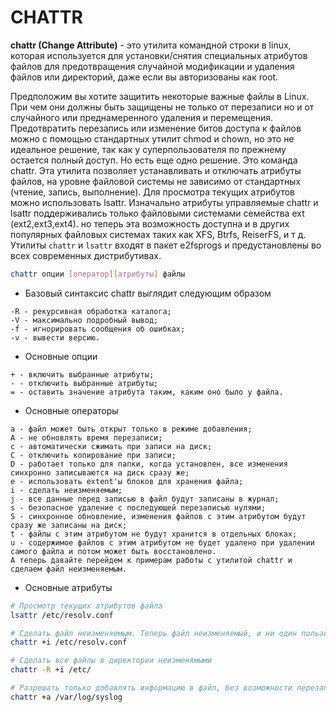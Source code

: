 # CHATTR

**chattr (Change Attribute)** - это утилита командной строки в linux, которая используется для установки/снятия специальных атрибутов файлов для предотвращения случайной модификации и удаления файлов или директорий, даже если вы авторизованы как root.

Предположим вы хотите защитить некоторые важные файлы в Linux. При чем они должны быть защищены не только от перезаписи но и от случайного или преднамеренного удаления и перемещения. Предотвратить перезапись или изменение битов доступа к файлов можно с помощью стандартных утилит chmod и chown, но это не идеальное решение, так как у суперпользователя по прежнему остается полный доступ. Но есть еще одно решение. Это команда chattr. Эта утилита позволяет устанавливать и отключать атрибуты файлов, на уровне файловой системы не зависимо от стандартных (чтение, запись, выполнение). Для просмотра текущих атрибутов можно использовать lsattr. Изначально атрибуты управляемые chattr и lsattr поддерживались только файловыми системами семейства ext (ext2,ext3,ext4). но теперь эта возможность доступна и в других популярных файловых системах таких как XFS, Btrfs, ReiserFS, и т д. Утилиты `chattr` и `lsattr` входят в пакет e2fsprogs и предустановлены во всех современных дистрибутивах.

```bash
chattr опции [оператор][атрибуты] файлы
```
- Базовый синтаксис chattr выглядит следующим образом
```
-R - рекурсивная обработка каталога;
-V - максимально подробный вывод;
-f - игнорировать сообщения об ошибках;
-v - вывести версию.
```
- Основные опции
```
+ - включить выбранные атрибуты;
- - отключить выбранные атрибуты;
= - оставить значение атрибута таким, каким оно было у файла.
```
- Основные операторы
```
a - файл может быть открыт только в режиме добавления;
A - не обновлять время перезаписи;
c - автоматически сжимать при записи на диск;
C - отключить копирование при записи;
D - работает только для папки, когда установлен, все изменения синхронно записываются на диск сразу же;
e - использовать extent'ы блоков для хранения файла;
i - сделать неизменяемым;
j - все данные перед записью в файл будут записаны в журнал;
s - безопасное удаление с последующей перезаписью нулями;
S - синхронное обновление, изменения файлов с этим атрибутом будут сразу же записаны на диск;
t - файлы с этим атрибутом не будут хранится в отдельных блоках;
u - содержимое файлов с этим атрибутом не будет удалено при удалении самого файла и потом может быть восстановлено.
А теперь давайте перейдем к примерам работы с утилитой chattr и сделаем файл неизменяемым.
```
- Основные атрибуты
```bash
# Просмотр текущих атрибутов файла
lsattr /etc/resolv.conf

# Сделать файл неизменяемым. Теперь файл неизменяемый, и ни один пользователь не сможет его изменить. И более того, даже суперпользователь не сможет модифицировать, перезаписать или удалить этот файл. Перед тем как что либо делать с этим файлом нужно отключить атрибут
chattr +i /etc/resolv.conf

# Сделать все файлы в директории неизменямыми
chattr -R +i /etc/

# Разрешать только добавлять информацию в файл, без возможности перезаписи
chattr +a /var/log/syslog
```
